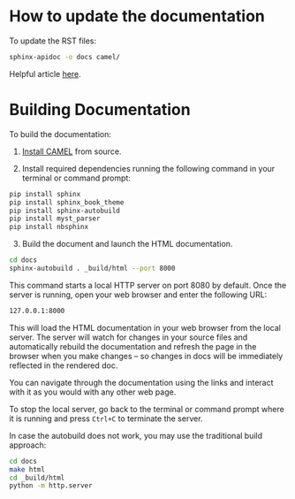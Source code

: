 # How to update the documentation

To update the RST files:
```bash
sphinx-apidoc -o docs camel/
```

Helpful article [here](https://towardsdatascience.com/documenting-python-code-with-sphinx-554e1d6c4f6d).

# Building Documentation

To build the documentation:

1. [Install CAMEL](https://github.com/camel-ai/camel/blob/master/README.md) from source.

2. Install required dependencies running the following command in your terminal or command prompt:
```bash
pip install sphinx
pip install sphinx_book_theme
pip install sphinx-autobuild
pip install myst_parser
pip install nbsphinx
```

3. Build the document and launch the HTML documentation.
```bash
cd docs
sphinx-autobuild . _build/html --port 8000
```

This command starts a local HTTP server on port 8080 by default. Once the server is running, open your web browser and enter the following URL:
```bash
127.0.0.1:8000
```
This will load the HTML documentation in your web browser from the local server. The server will watch for changes in your source files and automatically rebuild the documentation and refresh the page in the browser when you make changes – so changes in docs will be immediately reflected in the rendered doc.

You can navigate through the documentation using the links and interact with it as you would with any other web page.

To stop the local server, go back to the terminal or command prompt where it is running and press `Ctrl+C` to terminate the server.

In case the autobuild does not work, you may use the traditional build approach:
```bash
cd docs
make html
cd _build/html
python -m http.server
```
